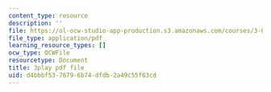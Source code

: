 ```yaml
---
content_type: resource
description: ''
file: https://ol-ocw-studio-app-production.s3.amazonaws.com/courses/3-091sc-introduction-to-solid-state-chemistry-fall-2010/d4bbbf5376796b74dfdb2a49c55f63cd_3dU0v-EvUmA.pdf
file_type: application/pdf
learning_resource_types: []
ocw_type: OCWFile
resourcetype: Document
title: 3play pdf file
uid: d4bbbf53-7679-6b74-dfdb-2a49c55f63cd
---
```

